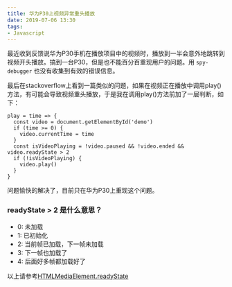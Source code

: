 ```yaml
---
title: 华为P30上视频异常重头播放
date: 2019-07-06 13:30
tags:
- Javascript
---
```


最近收到反馈说华为P30手机在播放项目中的视频时，播放到一半会意外地跳转到视频开头播放。搞到一台P30，但是也不能百分百重现用户的问题。用 `spy-debugger` 也没有收集到有效的错误信息。

最后在stackoverflow上看到一篇类似的问题，如果在视频正在播放中调用play()方法，有可能会导致视频重头播放，于是我在调用play()方法前加了一层判断，如下：

```js{6}
play = time => {
  const video = document.getElementById('demo')
  if (time >= 0) {
    video.currentTime = time
  }
  const isVideoPlaying = !video.paused && !video.ended && video.readyState > 2
  if (!isVideoPlaying) {
    video.play()
  }
}
```
问题愉快的解决了，目前只在华为P30上重现这个问题。

### readyState > 2 是什么意思？ 
- 0: 未加载
- 1: 已初始化
- 2: 当前帧已加载，下一帧未加载
- 3: 下一帧也加载了
- 4: 后面好多帧都加载好了

以上请参考[HTMLMediaElement.readyState
](https://developer.mozilla.org/zh-CN/docs/Web/API/XMLHttpRequest/readyState)